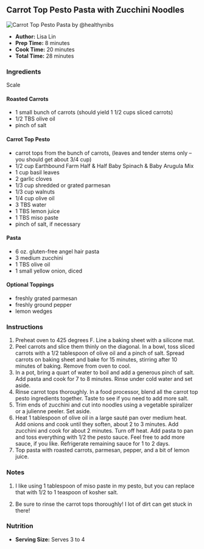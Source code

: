 ## Carrot Top Pesto Pasta with Zucchini Noodles

![Carrot Top Pesto Pasta by @healthynibs](https://healthynibblesandbits.com/wp-content/uploads/2016/04/Carrot-Top-Pesto-Pasta-FF2-150x150.jpg)

-   **Author:** Lisa Lin
-   **Prep Time:** 8 minutes
-   **Cook Time:** 20 minutes
-   **Total Time:** 28 minutes

### Ingredients

Scale

#### Roasted Carrots

-   1 small bunch of carrots (should yield 1 1/2 cups sliced carrots)
-   1/2 TBS olive oil
-   pinch of salt

#### Carrot Top Pesto

-   carrot tops from the bunch of carrots, (leaves and tender stems only – you should get about 3/4 cup)
-   1/2 cup Earthbound Farm Half & Half Baby Spinach & Baby Arugula Mix
-   1 cup basil leaves
-   2 garlic cloves
-   1/3 cup shredded or grated parmesan
-   1/3 cup walnuts
-   1/4 cup olive oil
-   3 TBS water
-   1 TBS lemon juice
-   1 TBS miso paste
-   pinch of salt, if necessary

#### Pasta

-   6 oz. gluten-free angel hair pasta
-   3 medium zucchini
-   1 TBS olive oil
-   1 small yellow onion, diced

#### Optional Toppings

-   freshly grated parmesan
-   freshly ground pepper
-   lemon wedges

### Instructions

1.  Preheat oven to 425 degrees F. Line a baking sheet with a silicone mat.
2.  Peel carrots and slice them thinly on the diagonal. In a bowl, toss sliced carrots with a 1/2 tablespoon of olive oil and a pinch of salt. Spread carrots on baking sheet and bake for 15 minutes, stirring after 10 minutes of baking. Remove from oven to cool.
3.  In a pot, bring a quart of water to boil and add a generous pinch of salt. Add pasta and cook for 7 to 8 minutes. Rinse under cold water and set aside.
4.  Rinse carrot tops thoroughly. In a food processor, blend all the carrot top pesto ingredients together. Taste to see if you need to add more salt.
5.  Trim ends of zucchini and cut into noodles using a vegetable spiralizer or a julienne peeler. Set aside.
6.  Heat 1 tablespoon of olive oil in a large sauté pan over medium heat. Add onions and cook until they soften, about 2 to 3 minutes. Add zucchini and cook for about 2 minutes. Turn off heat. Add pasta to pan and toss everything with 1/2 the pesto sauce. Feel free to add more sauce, if you like. Refrigerate remaining sauce for 1 to 2 days.
7.  Top pasta with roasted carrots, parmesan, pepper, and a bit of lemon juice.

### Notes

1. I like using 1 tablespoon of miso paste in my pesto, but you can replace that with 1/2 to 1 teaspoon of kosher salt.

2. Be sure to rinse the carrot tops thoroughly! I lot of dirt can get stuck in there!

### Nutrition

-   **Serving Size:** Serves 3 to 4